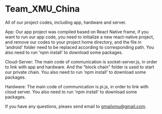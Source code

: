 # Team_XMU_China
All of our project codes, including app, hardware and server.

App:
Our app project was compiled based on React Native frame, if you want to run our app code, you need to initialize a new react-native project, and remove our codes to your project home directory, and the file in 'android' folder need to be replaced according to corresponding path. You also need to run 'npm install' to download some packages.

Cloud-Server:
The main code of communication is socket-server.js, in order to link with app and hardware. And the "block chain" folder is used to start our private chain. You also need to run 'npm install' to download some packages.

Hardware:
The main code of communication is pi.js, in order to link with cloud server. You also need to run 'npm install' to download some packages.

If you have any questions, pleaes send email to gmailxmu@gmail.com.


